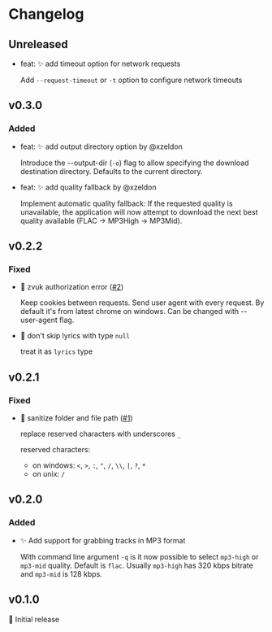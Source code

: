 # Changelog

<!-- next-header -->

## Unreleased

- feat: ✨ add timeout option for network requests

  Add `--request-timeout` or `-t` option to configure network timeouts

## v0.3.0

### Added

- feat: ✨ add output directory option by @xzeldon

  Introduce the --output-dir (`-o`) flag to allow specifying the
  download destination directory. Defaults to the current directory.

- feat: ✨ add quality fallback by @xzeldon

  Implement automatic quality fallback: If the requested quality is
  unavailable, the application will now attempt to download the next
  best quality available (FLAC -> MP3High -> MP3Mid).

## v0.2.2

### Fixed

- 🐛 zvuk authorization error ([#2](https://github.com/skarrok/zvuk-dl-rs/issues/2))

    Keep cookies between requests.
    Send user agent with every request. By default it's from latest chrome
    on windows. Can be changed with --user-agent flag.

- 🐛 don't skip lyrics with type `null`

  treat it as `lyrics` type

## v0.2.1

### Fixed

- 🐛 sanitize folder and file path ([#1](https://github.com/skarrok/zvuk-dl-rs/issues/1))

  replace reserved characters with underscores `_`

  reserved characters:
  - on windows: `<`, `>`, `:`, `"`, `/`, `\\`, `|`, `?`, `*`
  - on unix: `/`

## v0.2.0

### Added

- ✨ Add support for grabbing tracks in MP3 format

  With command line argument `-q` is it now possible to select `mp3-high`
  or `mp3-mid` quality.
  Default is `flac`. Usually `mp3-high` has 320 kbps bitrate and `mp3-mid`
  is 128 kbps.

## v0.1.0

🎉 Initial release
